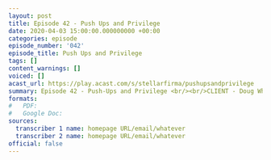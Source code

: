 ```yaml
---
layout: post
title: Episode 42 - Push Ups and Privilege
date: 2020-04-03 15:00:00.000000000 +00:00
categories: episode
episode_number: '042'
episode_title: Push Ups and Privilege
tags: []
content_warnings: []
voiced: []
acast_url: https://play.acast.com/s/stellarfirma/pushupsandprivilege
summary: Episode 42 - Push-Ups and Privilege <br/><br/>CLIENT - Doug Whimperton, Marketing <br/><br/>Doug, an A.A.S.S.U.S.S.D.M. from Marketing, would like to not have very similarly named co-workers with the surname Whimperton.
formats:
#   PDF: 
#   Google Doc: 
sources:
  transcriber 1 name: homepage URL/email/whatever
  transcriber 2 name: homepage URL/email/whatever
official: false
---
```


